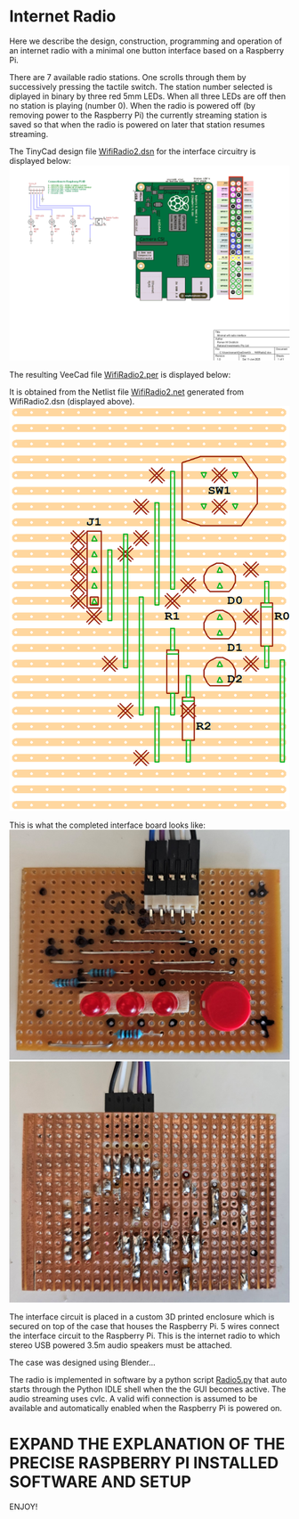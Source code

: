 # Internet Radio

Here we describe the design, construction, programming and operation of an internet radio with a minimal one button interface based on a Raspberry Pi.

There are 7 available radio stations. One scrolls through them by successively pressing the tactile switch. The station number selected is diplayed in binary by three red 5mm LEDs. When all three LEDs are off then no station is playing (number 0). When the radio is powered off (by removing power to the Raspberry Pi) the currently streaming station is saved so that when the radio is powered on later that station resumes streaming.

The TinyCad design file [WifiRadio2.dsn](WifiRadio2.dsn) for the interface circuitry is displayed below:
![WifiRadio2.net](WifiRadio2_dsn.png)

The resulting VeeCad file [WifiRadio2.per](WifiRadio2.per) is displayed below:

It is obtained from the Netlist file [WifiRadio2.net](WifiRadio2.net) generated from WifiRadio2.dsn (displayed above).
![WifiRadio2.per](WifiRadio2_per.png)

This is what the completed interface board looks like:
![interfaceboard image1](interfaceboard_image1.png)
![interfaceboard image2](interfaceboard_image2.png)

The interface circuit is placed in a custom 3D printed enclosure which is secured on top of the case that houses the Raspberry Pi. 5 wires connect the interface circuit to the Raspberry Pi. This is the internet radio to which stereo USB powered 3.5m audio speakers must be attached.

The case was designed using Blender...

The radio is implemented in software by a python script [Radio5.py](Radio5.py) that auto starts through the Python IDLE shell when the the GUI becomes active. The audio streaming uses cvlc. A valid wifi connection is assumed to be available and automatically enabled when the Raspberry Pi is powered on.

# EXPAND THE EXPLANATION OF THE PRECISE RASPBERRY PI INSTALLED SOFTWARE AND SETUP 

ENJOY!

